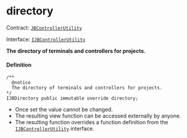 # directory

Contract: [`JBControllerUtility`](/dev/api/v2/contracts/or-abstract/jbcontrollerutility/README.md)​‌

Interface: [`IJBControllerUtility`](/dev/api/v2/interfaces/ijbcontrollerutility.md)

**The directory of terminals and controllers for projects.**

#### Definition

```
/** 
  @notice 
  The directory of terminals and controllers for projects.
*/ 
IJBDirectory public immutable override directory;
```

* Once set the value cannot be changed.
* The resulting view function can be accessed externally by anyone.
* The resulting function overrides a function definition from the [`IJBControllerUtility`](/dev/api/v2/interfaces/ijbcontrollerutility.md) interface.
